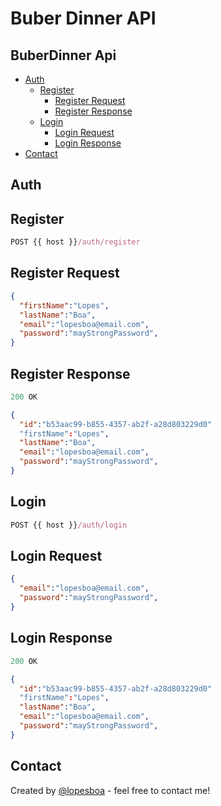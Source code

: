 # Buber Dinner API

## BuberDinner Api
  - [Auth](#auth)
    - [Register](#register)
      - [Register Request](#register-request)
      - [Register Response](#register-response)
    - [Login](#login)
      - [Login Request](#login-request)
      - [Login Response](#login-response)
  - [Contact](#contact)

## Auth

## Register

```js
POST {{ host }}/auth/register
```

## Register Request
```json
{
  "firstName":"Lopes",
  "lastName":"Boa",
  "email":"lopesboa@email.com",
  "password":"mayStrongPassword",
}
```

## Register Response
```js
200 OK
```
```json
{
  "id":"b53aac99-b855-4357-ab2f-a28d803229d0"
  "firstName":"Lopes",
  "lastName":"Boa",
  "email":"lopesboa@email.com",
  "password":"mayStrongPassword",
}
```

## Login
```js
POST {{ host }}/auth/login
```
## Login Request
```json
{
  "email":"lopesboa@email.com",
  "password":"mayStrongPassword",
}
```
## Login Response
```js
200 OK
```
```json
{
  "id":"b53aac99-b855-4357-ab2f-a28d803229d0"
  "firstName":"Lopes",
  "lastName":"Boa",
  "email":"lopesboa@email.com",
  "password":"mayStrongPassword",
}
```

## Contact
Created by [@lopesboa](https://github.com/lopesboa) - feel free to contact me!




